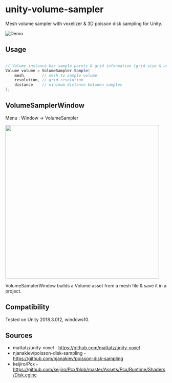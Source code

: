 unity-volume-sampler
=====================

Mesh volume sampler with voxelizer & 3D poisson disk sampling for Unity.

![Demo](https://raw.githubusercontent.com/mattatz/unity-volume-sampler/master/Captures/Demo.gif)

## Usage

```cs

// Volume instance has sample points & grid information (grid size & unit length).
Volume volume = VolumeSampler.Sample(
    mesh,       // mesh to sample volume
    resolution, // grid resolution
    distance    // minimum distance between samples
);

```

## VolumeSamplerWindow

Menu : Window -> VolumeSampler

<img src="https://raw.githubusercontent.com/mattatz/unity-volume-sampler/master/Captures/VolumeSamplerWindow.png" width="480px">

VolumeSamplerWindow builds a Volume asset from a mesh file & save it in a project.

## Compatibility

Tested on Unity 2018.3.0f2, windows10.

## Sources

- mattatz/unity-voxel - https://github.com/mattatz/unity-voxel
- njanakiev/poisson-disk-sampling - https://github.com/njanakiev/poisson-disk-sampling
- keijiro/Pcx - https://github.com/keijiro/Pcx/blob/master/Assets/Pcx/Runtime/Shaders/Disk.cginc

